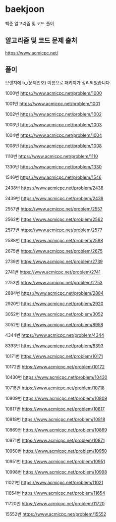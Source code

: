 # baekjoon
백준 알고리즘 및 코드 풀이

## 알고리즘 및 코드 문제 출처 
https://www.acmicpc.net/

## 풀이
브랜치에 b_(문제번호) 이름으로 패키지가 정리되었습니다.

1000번
https://www.acmicpc.net/problem/1000

1001번
https://www.acmicpc.net/problem/1001

1002번
https://www.acmicpc.net/problem/1002

1003번
https://www.acmicpc.net/problem/1003

1004번
https://www.acmicpc.net/problem/1004

1008번
https://www.acmicpc.net/problem/1008

1110번
https://www.acmicpc.net/problem/1110

1330번
https://www.acmicpc.net/problem/1330

1546번
https://www.acmicpc.net/problem/1546

2438번
https://www.acmicpc.net/problem/2438

2439번
https://www.acmicpc.net/problem/2439

2557번
https://www.acmicpc.net/problem/2557

2562번
https://www.acmicpc.net/problem/2562

2577번
https://www.acmicpc.net/problem/2577

2588번
https://www.acmicpc.net/problem/2588

2675번
https://www.acmicpc.net/problem/2675

2739번
https://www.acmicpc.net/problem/2739

2741번
https://www.acmicpc.net/problem/2741

2753번
https://www.acmicpc.net/problem/2753

2884번
https://www.acmicpc.net/problem/2884

2920번
https://www.acmicpc.net/problem/2920

3052번
https://www.acmicpc.net/problem/3052

3052번
https://www.acmicpc.net/problem/8958

4344번
https://www.acmicpc.net/problem/4344

8393번
https://www.acmicpc.net/problem/8393

10171번
https://www.acmicpc.net/problem/10171

10172번
https://www.acmicpc.net/problem/10172

10430번
https://www.acmicpc.net/problem/10430

10718번
https://www.acmicpc.net/problem/10718

10809번
https://www.acmicpc.net/problem/10809

10817번
https://www.acmicpc.net/problem/10817

10818번
https://www.acmicpc.net/problem/10818

10869번
https://www.acmicpc.net/problem/10869

10871번
https://www.acmicpc.net/problem/10871

10950번
https://www.acmicpc.net/problem/10950

10951번
https://www.acmicpc.net/problem/10951

10998번
https://www.acmicpc.net/problem/10998

11021번
https://www.acmicpc.net/problem/11021

11654번
https://www.acmicpc.net/problem/11654

11720번
https://www.acmicpc.net/problem/11720

15552번
https://www.acmicpc.net/problem/15552
